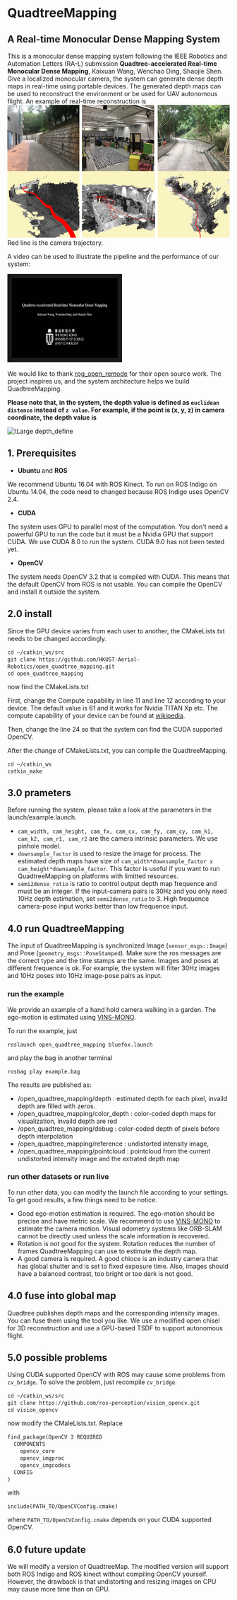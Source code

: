 # QuadtreeMapping
## A Real-time Monocular Dense Mapping System

This is a monocular dense mapping system following the IEEE Robotics and Automation Letters (RA-L) submission **Quadtree-accelerated Real-time Monocular Dense Mapping**, Kaixuan Wang, Wenchao Ding, Shaojie Shen. Give a localized monocular camera, the system can generate dense depth maps in real-time using portable devices. The generated depth maps can be used to reconstruct the environment or be used for UAV autonomous flight. An example of real-time reconstruction is
<img src="fig/QuadtreeMapping.png" alt="mapping example" width = "793" height = "300">
Red line is the camera trajectory.

A video can be used to illustrate the pipeline and the performance of our system:

<a href="https://youtu.be/3gD6_UKmRdA" target="_blank"><img src="fig/cover.jpg" 
alt="video" width="240" height="180" border="10" /></a>

We would like to thank [rpg_open_remode](https://github.com/uzh-rpg/rpg_open_remode) for their open source work. The project inspires us, and the system architecture helps we build QuadtreeMapping.

**Please note that, in the system, the depth value is defined as ``euclidean distence`` instead of ``z value``. For example, if the point is (x, y, z) in camera coordinate, the depth value is**

<img src="https://latex.codecogs.com/svg.latex?\Large&space;d=\sqrt{x^2+y^2+z^2}" title="\Large depth_define" />

## 1. Prerequisites
+ **Ubuntu** and **ROS**

We recommend Ubuntu 16.04 with ROS Kinect. To run on ROS Indigo on Ubuntu 14.04, the code need to changed because ROS Indigo uses OpenCV 2.4.

+ **CUDA**

The system uses GPU to parallel most of the computation. You don't need a powerful GPU to run the code but it must be a Nvidia GPU that support CUDA. We use CUDA 8.0 to run the system. CUDA 9.0 has not been tested yet.

+ **OpenCV**

The system needs OpenCV 3.2 that is compiled with CUDA. This means that the default OpenCV from ROS is not usable. You can compile the OpenCV and install it outside the system.

## 2.0 install
Since the GPU device varies from each user to another, the CMakeLists.txt needs to be changed accordingly. 
```
cd ~/catkin_ws/src
git clone https://github.com/HKUST-Aerial-Robotics/open_quadtree_mapping.git
cd open_quadtree_mapping
```
now find the CMakeLists.txt

First, change the Compute capability in line 11 and line 12 according to your device. The default value is 61 and it works for Nvidia TITAN Xp etc. The compute capability of your device can be found at [wikipedia](https://en.wikipedia.org/wiki/CUDA).

Then, change the line 24 so that the system can find the CUDA supported OpenCV.

After the change of CMakeLists.txt, you can compile the QuadtreeMapping.
```
cd ~/catkin_ws
catkin_make
```

## 3.0 prameters
Before running the system, please take a look at the parameters in the launch/example.launch.

+ ```cam_width, cam_height, cam_fx, cam_cx, cam_fy, cam_cy, cam_k1, cam_k2, cam_r1, cam_r2``` are the camera intrinsic parameters. We use pinhole model.
+ ```downsample_factor``` is used to resize the image for process. The estimated depth maps have size of ```cam_width*downsample_factor x cam_height*downsample_factor```. This factor is useful if you want to run QuadtreeMapping on platforms with limitted resources.
+ ```semi2dense_ratio``` is ratio to control output depth map frequence and must be an integer. If the input-camera pairs is 30Hz and you only need 10Hz depth estimation, set ```semi2dense_ratio``` to 3. High frequence camera-pose input works better than low frequence input.


## 4.0 run QuadtreeMapping

The input of QuadtreeMapping is synchronized Image (```sensor_msgs::Image```) and Pose (```geometry_msgs::PoseStamped```). Make sure the ros messages are the correct type and the time stamps are the same. Images and poses at different frequence is ok. For example, the system will filter 30Hz images and 10Hz poses into 10Hz image-pose pairs as input.

### run the example
We provide an example of a hand hold camera walking in a garden. The ego-motion is estimated using [VINS-MONO](https://github.com/HKUST-Aerial-Robotics/VINS-Mono).

To run the example, just
```
roslaunch open_quadtree_mapping bluefox.launch
```
and play the bag in another terminal
```
rosbag play example.bag
```

The results are published as:
+ /open_quadtree_mapping/depth       : estimated depth for each pixel, invaild depth are filled with zeros.
+ /open_quadtree_mapping/color_depth : color-coded depth maps for visualization, invaild depth are red
+ /open_quadtree_mapping/debug       : color-coded depth of pixels before depth interpolation
+ /open_quadtree_mapping/reference   : undistorted intensity image,
+ /open_quadtree_mapping/pointcloud  : pointcloud from the current undistorted intensity image and the extrated depth map

### run other datasets or run live
To run other data, you can modify the launch file according to your settings. To get good results, a few things need to be notice.
+ Good ego-motion estimation is required. The ego-motion should be precise and have metric scale. We recommend to use [VINS-MONO](https://github.com/HKUST-Aerial-Robotics/VINS-Mono) to estimate the camera motion. Visual odometry systems like ORB-SLAM cannot be directly used unless the scale information is recovered.
+ Rotation is not good for the system. Rotation reduces the number of frames QuadtreeMapping can use to estimate the depth map.
+ A good camera is required. A good chioce is an industry camera that has global shutter and is set to fixed exposure time. Also, images should have a balanced contrast, too bright or too dark is not good.

## 4.0 fuse into global map
Quadtree publishes depth maps and the corresponding intensity images. You can fuse them using the tool you like. We use a modified open chisel for 3D reconstruction and use a GPU-based TSDF to support autonomous flight.

## 5.0 possible problems
Using CUDA supported OpenCV with ROS may cause some problems from ``cv_bridge``. To solve the problem, just recompile ``cv_bridge``.
```
cd ~/catkin_ws/src
git clone https://github.com/ros-perception/vision_opencv.git
cd vision_opencv
```
now modify the CMaleLists.txt. Replace
```
find_package(OpenCV 3 REQUIRED
  COMPONENTS
    opencv_core
    opencv_imgproc
    opencv_imgcodecs
  CONFIG
)
```
with
```
include(PATH_TO/OpenCVConfig.cmake)
```
where ``PATH_TO/OpenCVConfig.cmake`` depends on your CUDA supported OpenCV.

## 6.0 future update
We will modify a version of QuadtreeMap. The modified version will support both ROS Indigo and ROS kinect without compiling OpenCV yourself. However, the drawback is that undistorting and resizing images on CPU may cause more time than on GPU.
